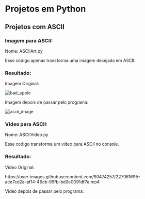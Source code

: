 <h1> Projetos em Python </h1>

<h2> Projetos com ASCII </h2>
<h3> Imagem para ASCII: </h3>
Nome: ASCIIArt.py

Esse código apenas transforma uma imagem desejada em ASCII.
<h3>Resultado:</h3>

<p>Imagem Original:</p>

![bad_apple](https://user-images.githubusercontent.com/90474257/227060486-af3b4e87-90c9-4111-9fd1-def97fccdb61.jpg)

<p>Imagem depois de passar pelo programa:</p>

![ascii_image](https://user-images.githubusercontent.com/90474257/227060508-0e44cb12-b6cd-4b56-8356-52a87c55e380.png)


<h3> Video para ASCII: </h3>
Nome: ASCIIVideo.py

Esse codigo transforma um video para ASCII no console.

<h3> Resultado: </h3>

<p> Video Original: </p>
https://user-images.githubusercontent.com/90474257/227061695-ace7cd2a-af14-49cb-95fb-bd0c0091df7e.mp4



<p> Video depois de passar pelo programa: </p>
